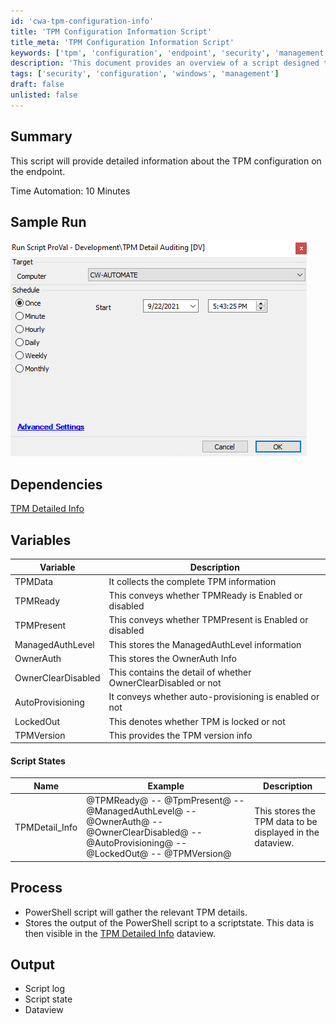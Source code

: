 ```yaml
---
id: 'cwa-tpm-configuration-info'
title: 'TPM Configuration Information Script'
title_meta: 'TPM Configuration Information Script'
keywords: ['tpm', 'configuration', 'endpoint', 'security', 'management']
description: 'This document provides an overview of a script designed to retrieve detailed information about the Trusted Platform Module (TPM) configuration on an endpoint. It outlines the script’s functionality, dependencies, variables, and the expected output, including sample runs and process descriptions.'
tags: ['security', 'configuration', 'windows', 'management']
draft: false
unlisted: false
---
```

## Summary

This script will provide detailed information about the TPM configuration on the endpoint.

Time Automation: 10 Minutes

## Sample Run

![Sample Run](../../../static/img/TPM-Detail-Auditing/image_1.png)

## Dependencies

[TPM Detailed Info](https://proval.itglue.com/DOC-5078775-8304568)

## Variables

| Variable              | Description                                                   |
|-----------------------|---------------------------------------------------------------|
| TPMData               | It collects the complete TPM information                      |
| TPMReady              | This conveys whether TPMReady is Enabled or disabled          |
| TPMPresent            | This conveys whether TPMPresent is Enabled or disabled        |
| ManagedAuthLevel      | This stores the ManagedAuthLevel information                  |
| OwnerAuth             | This stores the OwnerAuth Info                                |
| OwnerClearDisabled     | This contains the detail of whether OwnerClearDisabled or not |
| AutoProvisioning      | It conveys whether auto-provisioning is enabled or not       |
| LockedOut             | This denotes whether TPM is locked or not                     |
| TPMVersion            | This provides the TPM version info                            |

#### Script States

| Name                   | Example                                                                                                      | Description                                               |
|------------------------|--------------------------------------------------------------------------------------------------------------|-----------------------------------------------------------|
| TPMDetail_Info         | @TPMReady@ -- @TpmPresent@ -- @ManagedAuthLevel@ -- @OwnerAuth@ -- @OwnerClearDisabled@ -- @AutoProvisioning@ -- @LockedOut@ -- @TPMVersion@ | This stores the TPM data to be displayed in the dataview. |

## Process

- PowerShell script will gather the relevant TPM details.
- Stores the output of the PowerShell script to a scriptstate. This data is then visible in the [TPM Detailed Info](https://proval.itglue.com/DOC-5078775-8304568) dataview.

## Output

- Script log
- Script state
- Dataview




